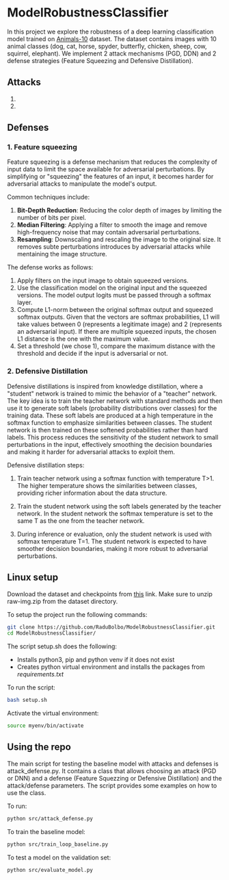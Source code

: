 # ModelRobustnessClassifier

In this project we explore the robustness of a deep learning classification model trained on [Animals-10](https://www.kaggle.com/datasets/alessiocorrado99/animals10) dataset. The dataset contains images with 10 animal classes (dog, cat, horse, spyder, butterfly, chicken, sheep, cow, squirrel, elephant). We implement 2 attack mechanisms (PGD, DDN) and 2 defense strategies (Feature Squeezing and Defensive Distillation).

## Attacks

1. 
2. 

## Defenses

### 1. **Feature squeezing**

Feature squeezing is a defense mechanism that reduces the complexity of input data to limit the space available for adversarial perturbations. By simplifying or "squeezing" the features of an input, it becomes harder for adversarial attacks to manipulate the model's output.

Common techniques include:

1. **Bit-Depth Reduction**: Reducing the color depth of images by limiting the number of bits per pixel.
2. **Median Filtering**: Applying a filter to smooth the image and remove high-frequency noise that may contain adversarial perturbations.
3. **Resampling**: Downscaling and rescaling the image to the original size. It removes subte perturbations introduces by adversarial attacks while mentaining the image structure.

The defense works as follows: 

1. Apply filters on the input image to obtain squeezed versions.
2. Use the classification model on the original input and the squeezed versions. The model output logits must be passed through a softmax layer.
3. Compute L1-norm between the original softmax output and squeezed softmax outputs. Given that the vectors are softmax probabilities, L1 will take values between 0 (represents a legitimate image) and 2 (represents an adversarial input). If there are multiple squeezed inputs, the chosen L1 distance is the one with the maximum value.
4. Set a threshold (we chose 1), compare the maximum distance with the threshold and decide if the input is adversarial or not.

### 2. Defensive Distillation

Defensive distillations is inspired from knowledge distillation, where a "student" network is trained to mimic the behavior of a "teacher" network. The key idea is to train the teacher network with standard methods and then use it to generate soft labels (probability distributions over classes) for the training data. These soft labels are produced at a high temperature in the softmax function to emphasize similarities between classes. The student network is then trained on these softened probabilities rather than hard labels. This process reduces the sensitivity of the student network to small perturbations in the input, effectively smoothing the decision boundaries and making it harder for adversarial attacks to exploit them. 

Defensive distillation steps:

1. Train teacher network using a softmax function with temperature T>1. The higher temperature shows the similarities between classes, providing richer information about the data structure.

2. Train the student network using the soft labels generated by the teacher network. In the student network the softmax temperature is set to the same T as the one from the teacher network.

3. During inference or evaluation, only the student network is used with softmax temperature T=1. The student network is expected to have smoother decision boundaries, making it more robust to adversarial perturbations.

## Linux setup

Download the dataset and checkpoints from [this](https://ctipub-my.sharepoint.com/:f:/g/personal/cerasela_manolache_stud_etti_upb_ro/Eh1QFsABCsBBhcEd-huGm7YBO-Ts773jnCrabxXKWKVsWA?e=Q3zib9) link. Make sure to unzip raw-img.zip from the dataset directory.

To setup the project run the following commands:

```bash
git clone https://github.com/RaduBolbo/ModelRobustnessClassifier.git
cd ModelRobustnessClassifier/
```

The script setup.sh does the following:
- Installs python3, pip and python venv if it does not exist
- Creates python virtual environment and installs the packages from *requirements.txt*

To run the script:
```bash
bash setup.sh
```

Activate the virtual environment:
```bash
source myenv/bin/activate
```

## Using the repo

The main script for testing the baseline model with attacks and defenses is attack_defense.py. It contains a class that allows choosing an attack (PGD or DNN) and a defense (Feature Squezzing or Defensive Distillation) and the attack/defense parameters. The script provides some examples on how to use the class. 

To run:
```bash
python src/attack_defense.py 
```


To train the baseline model:
```bash
python src/train_loop_baseline.py 
```

To test a model on the validation set:
```bash
python src/evaluate_model.py 
```